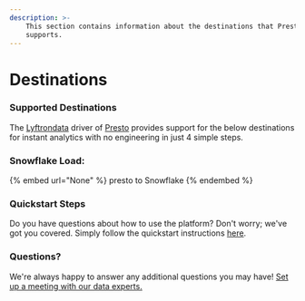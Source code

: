 ```yaml
---
description: >-
    This section contains information about the destinations that Presto
    supports.
---
```


# Destinations

### Supported Destinations

The [Lyftrondata](https://www.lyftrondata.com/) driver of [Presto](None) provides support for the below destinations for instant analytics with no engineering in just 4 simple steps.

### Snowflake Load:

{% embed url="None" %}
presto to Snowflake
{% endembed %}

### Quickstart Steps

Do you have questions about how to use the platform? Don't worry; we've got you covered. Simply follow the quickstart instructions [here](README.md).

### Questions? <a href="#questions" id="questions"></a>

We're always happy to answer any additional questions you may have! [Set up a meeting with our data experts.](https://www.lyftrondata.com/book-a-meeting/)
